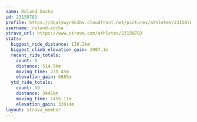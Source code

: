 ```yaml
---
name: Roland Socha
id: 23150783
profile: https://dgalywyr863hv.cloudfront.net/pictures/athletes/23150783/14745672/4/large.jpg
username: roland-socha
strava_url: https://www.strava.com/athletes/23150783
stats:
  biggest_ride_distance: 138.2km
  biggest_climb_elevation_gain: 1987.1m
  recent_ride_totals:
    count: 8
    distance: 514.9km
    moving_time: 23h 45m
    elevation_gain: 6885m
  ytd_ride_totals:
    count: 59
    distance: 3445km
    moving_time: 145h 11m
    elevation_gain: 32014m
layout: strava_member
--- 
```

